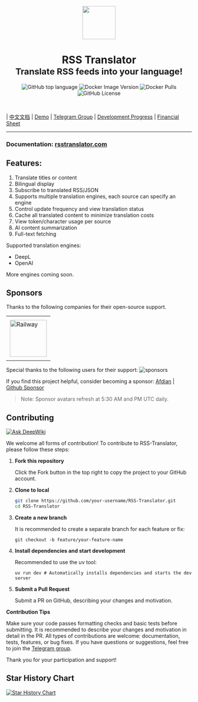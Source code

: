 <div align="center">
<em><img src="https://raw.githubusercontent.com/rss-translator/RSS-Translator/main/core/static/favicon.ico" height="90px"></em>
<h1>RSS Translator<br/><sub>Translate RSS feeds into your language!</sub></h1>

![GitHub top language](https://img.shields.io/github/languages/top/versun/rss-translator)
![Docker Image Version](https://img.shields.io/docker/v/versun/rsstranslator)
![Docker Pulls](https://img.shields.io/docker/pulls/versun/rsstranslator)
![GitHub License](https://img.shields.io/github/license/versun/RSS-Translator)

</div>
<br/>

| [中文文档](/README.md) | [Demo](https://rsstranslator.com/en/demo/) | [Telegram Group](https://t.me/rsstranslator) | [Development Progress](https://github.com/users/versun/projects/8) | [Financial Sheet](https://versun.notion.site/RSS-10a92896fa998028a162c57bfb0ac3dc)

---

### Documentation: [rsstranslator.com](https://rsstranslator.com/en)
## Features:

1. Translate titles or content
2. Bilingual display
3. Subscribe to translated RSS/JSON
4. Supports multiple translation engines, each source can specify an engine
5. Control update frequency and view translation status
6. Cache all translated content to minimize translation costs
7. View token/character usage per source
8. AI content summarization
9. Full-text fetching
   
Supported translation engines:
- DeepL
- OpenAI 

More engines coming soon.

## Sponsors

Thanks to the following companies for their open-source support.

<table>
  <tr>
    <td style="padding:10px;">
      <a href="https://www.railway.app">
        <img src="https://railway.app/brand/logo-light.png" alt="Railway" style="width:100px; height:100px;">
      </a>
    </td>
  </tr>
</table>

Special thanks to the following users for their support:
![sponsors](https://supporters.versun.me/sponsors.svg)

If you find this project helpful, consider becoming a sponsor: [Afdian](https://afdian.com/a/versun) | [Github Sponsor](https://github.com/sponsors/versun)
> Note: Sponsor avatars refresh at 5:30 AM and PM UTC daily.

## Contributing
[![Ask DeepWiki](https://deepwiki.com/badge.svg)](https://deepwiki.com/versun/RSS-Translator)

We welcome all forms of contribution! To contribute to RSS-Translator, please follow these steps:

1. **Fork this repository**  

   Click the Fork button in the top right to copy the project to your GitHub account.

2. **Clone to local**  

   ```bash
   git clone https://github.com/your-username/RSS-Translator.git
   cd RSS-Translator
   ```

3. **Create a new branch**

    It is recommended to create a separate branch for each feature or fix:
    ```
    git checkout -b feature/your-feature-name
    ```

4. **Install dependencies and start development**

    Recommended to use the uv tool:
    ```
    uv run dev # Automatically installs dependencies and starts the dev server
    ```
5. **Submit a Pull Request**

    Submit a PR on GitHub, describing your changes and motivation.

**Contribution Tips**

Make sure your code passes formatting checks and basic tests before submitting.
It is recommended to describe your changes and motivation in detail in the PR.
All types of contributions are welcome: documentation, tests, features, or bug fixes.
If you have questions or suggestions, feel free to join the [Telegram group](https://t.me/rsstranslator).

Thank you for your participation and support!


## Star History Chart

[![Star History Chart](https://api.star-history.com/svg?repos=rss-translator/RSS-Translator&type=Date)](https://star-history.com/#rss-translator/RSS-Translator&Date)
